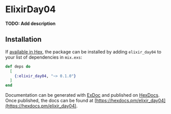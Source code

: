 # ElixirDay04

**TODO: Add description**

## Installation

If [available in Hex](https://hex.pm/docs/publish), the package can be installed
by adding `elixir_day04` to your list of dependencies in `mix.exs`:

```elixir
def deps do
  [
    {:elixir_day04, "~> 0.1.0"}
  ]
end
```

Documentation can be generated with [ExDoc](https://github.com/elixir-lang/ex_doc)
and published on [HexDocs](https://hexdocs.pm). Once published, the docs can
be found at [https://hexdocs.pm/elixir_day04](https://hexdocs.pm/elixir_day04).

